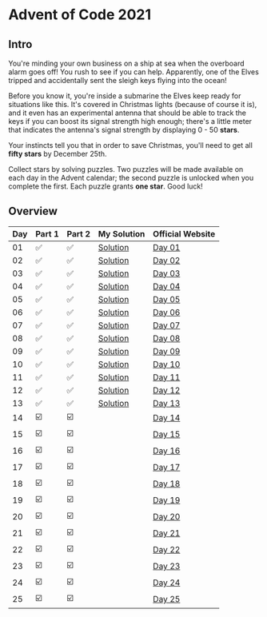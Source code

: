# Advent of Code 2021

## Intro 
You're minding your own business on a ship at sea when the overboard alarm goes off! You rush to see if you can help. Apparently, one of the Elves tripped and accidentally sent the sleigh keys flying into the ocean!

Before you know it, you're inside a submarine the Elves keep ready for situations like this. It's covered in Christmas lights (because of course it is), and it even has an experimental antenna that should be able to track the keys if you can boost its signal strength high enough; there's a little meter that indicates the antenna's signal strength by displaying 0 - 50 **stars**.

Your instincts tell you that in order to save Christmas, you'll need to get all **fifty stars** by December 25th.

Collect stars by solving puzzles. Two puzzles will be made available on each day in the Advent calendar; the second puzzle is unlocked when you complete the first. Each puzzle grants **one star**. Good luck!

## Overview

| Day | Part 1                  | Part 2                  | My Solution                    | Official Website                               | 
| --- |-------------------------|-------------------------|--------------------------------|------------------------------------------------|
| 01 | :white_check_mark:      | :white_check_mark:      | [Solution](Day1/src/day1.py)   | [Day 01](https://adventofcode.com/2021/day/1)  |
| 02 | :white_check_mark:      | :white_check_mark:      | [Solution](Day2/src/day2.py)   | [Day 02](https://adventofcode.com/2021/day/2)  |
| 03 | :white_check_mark:      | :white_check_mark:      | [Solution](Day3/src/day3.py)   | [Day 03](https://adventofcode.com/2021/day/3)  |
| 04 | :white_check_mark:      | :white_check_mark:      | [Solution](Day4/src/day4.py)   | [Day 04](https://adventofcode.com/2021/day/4)  |
| 05 | :white_check_mark:      | :white_check_mark:      | [Solution](Day5/src/day5.py)   | [Day 05](https://adventofcode.com/2021/day/5)  |
| 06 | :white_check_mark:      | :white_check_mark:      | [Solution](Day6/src/day6.py)   | [Day 06](https://adventofcode.com/2021/day/6)  |
| 07 | :white_check_mark:      | :white_check_mark:      | [Solution](Day7/src/day7.py)   | [Day 07](https://adventofcode.com/2021/day/7)  |
| 08 | :white_check_mark:      | :white_check_mark:      | [Solution](Day8/src/day8.py)   | [Day 08](https://adventofcode.com/2021/day/8)  |
| 09 | :white_check_mark:      | :white_check_mark:      | [Solution](Day9/src/day9.py)   | [Day 09](https://adventofcode.com/2021/day/9)  |
| 10 | :white_check_mark:      | :white_check_mark:      | [Solution](Day10/src/day10.py) | [Day 10](https://adventofcode.com/2021/day/10) |
| 11 | :white_check_mark:      | :white_check_mark:      | [Solution](Day11/src/day11.py) | [Day 11](https://adventofcode.com/2021/day/11) |
| 12 | :white_check_mark:      | :white_check_mark:      | [Solution](Day12/src/day12.py) | [Day 12](https://adventofcode.com/2021/day/12) |
| 13 | :white_check_mark:      | :white_check_mark:      | [Solution](Day13/src/day13.py) | [Day 13](https://adventofcode.com/2021/day/13) |
| 14 | :ballot_box_with_check: | :ballot_box_with_check: |                                | [Day 14](https://adventofcode.com/2021/day/14) |
| 15 | :ballot_box_with_check: | :ballot_box_with_check: |                                | [Day 15](https://adventofcode.com/2021/day/15) |
| 16 | :ballot_box_with_check: | :ballot_box_with_check: |                                | [Day 16](https://adventofcode.com/2021/day/16) |
| 17 | :ballot_box_with_check: | :ballot_box_with_check: |                                | [Day 17](https://adventofcode.com/2021/day/17) |
| 18 | :ballot_box_with_check: | :ballot_box_with_check: |                                | [Day 18](https://adventofcode.com/2021/day/18) |
| 19 | :ballot_box_with_check: | :ballot_box_with_check: |                                | [Day 19](https://adventofcode.com/2021/day/19) |
| 20 | :ballot_box_with_check: | :ballot_box_with_check: |                                | [Day 20](https://adventofcode.com/2021/day/20) |
| 21 | :ballot_box_with_check: | :ballot_box_with_check: |                                | [Day 21](https://adventofcode.com/2021/day/21) |
| 22 | :ballot_box_with_check: | :ballot_box_with_check: |                                | [Day 22](https://adventofcode.com/2021/day/22) |
| 23 | :ballot_box_with_check: | :ballot_box_with_check: |                                | [Day 23](https://adventofcode.com/2021/day/23) |
| 24 | :ballot_box_with_check: | :ballot_box_with_check: |                                | [Day 24](https://adventofcode.com/2021/day/24) |
| 25 | :ballot_box_with_check: | :ballot_box_with_check: |                                | [Day 25](https://adventofcode.com/2021/day/25) |
